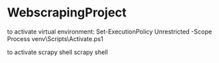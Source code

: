 # WebscrapingProject

to activate virtual environment:
Set-ExecutionPolicy Unrestricted -Scope Process
venv\Scripts\Activate.ps1

to activate scrapy shell
scrapy shell



